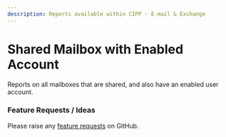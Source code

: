```yaml
---
description: Reports available within CIPP - E-mail & Exchange
---
```


# Shared Mailbox with Enabled Account

Reports on all mailboxes that are shared, and also have an enabled user account.

### Feature Requests / Ideas

Please raise any [feature requests](https://github.com/KelvinTegelaar/CIPP/issues/new?assignees=\&labels=enhancement%2Cno-priority\&projects=\&template=feature.yml\&title=%5BFeature+Request%5D%3A+) on GitHub.
